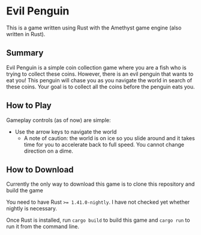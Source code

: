 # Evil Penguin

This is a game written using Rust with the Amethyst game engine (also written in Rust).

## Summary

Evil Penguin is a simple coin collection game where you are a fish who is trying to collect these coins. However, there is an evil penguin that wants to eat you! This penguin will chase you as you navigate the world in search of these coins. Your goal is to collect all the coins before the penguin eats you.

## How to Play

Gameplay controls (as of now) are simple:
- Use the arrow keys to navigate the world
  - A note of caution: the world is on ice so you slide around and it takes time for you to accelerate back to full speed. You cannot change direction on a dime.


## How to Download

Currently the only way to download this game is to clone this repository and build the game

You need to have Rust `>= 1.41.0-nightly`. I have not checked yet whether nightly is necessary.

Once Rust is installed, run `cargo build` to build this game and `cargo run` to run it from the command line.
